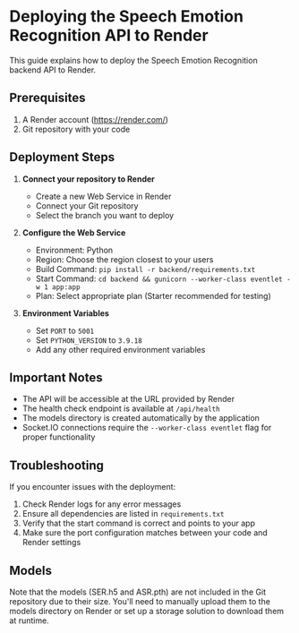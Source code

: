 # Deploying the Speech Emotion Recognition API to Render

This guide explains how to deploy the Speech Emotion Recognition backend API to Render.

## Prerequisites

1. A Render account (https://render.com/)
2. Git repository with your code

## Deployment Steps

1. **Connect your repository to Render**
   - Create a new Web Service in Render
   - Connect your Git repository
   - Select the branch you want to deploy

2. **Configure the Web Service**
   - Environment: Python
   - Region: Choose the region closest to your users
   - Build Command: `pip install -r backend/requirements.txt`
   - Start Command: `cd backend && gunicorn --worker-class eventlet -w 1 app:app`
   - Plan: Select appropriate plan (Starter recommended for testing)

3. **Environment Variables**
   - Set `PORT` to `5001`
   - Set `PYTHON_VERSION` to `3.9.18`
   - Add any other required environment variables

## Important Notes

- The API will be accessible at the URL provided by Render
- The health check endpoint is available at `/api/health`
- The models directory is created automatically by the application
- Socket.IO connections require the `--worker-class eventlet` flag for proper functionality

## Troubleshooting

If you encounter issues with the deployment:

1. Check Render logs for any error messages
2. Ensure all dependencies are listed in `requirements.txt`
3. Verify that the start command is correct and points to your app
4. Make sure the port configuration matches between your code and Render settings

## Models

Note that the models (SER.h5 and ASR.pth) are not included in the Git repository due to their size. You'll need to manually upload them to the models directory on Render or set up a storage solution to download them at runtime. 